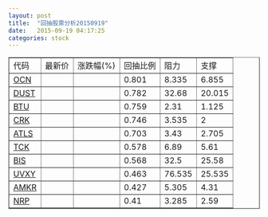 ```yaml
---
layout: post
title:  "回抽股票分析20150919"
date:   2015-09-19 04:17:25
categories: stock
---
```

<script type="text/javascript">
var stockList = []
stockList.push('gb_ocn');
stockList.push('gb_dust');
stockList.push('gb_btu');
stockList.push('gb_crk');
stockList.push('gb_atls');
stockList.push('gb_tck');
stockList.push('gb_bis');
stockList.push('gb_uvxy');
stockList.push('gb_amkr');
stockList.push('gb_nrp');
</script>
<table border="1">
 <tr>
 <td>代码</td>
 <td>最新价</td>
 <td>涨跌幅(%)</td>
 <td>回抽比例</td>
 <td>阻力</td>
 <td>支撑</td>
</tr>
  <tr id="ocn">
  <td><a href="http://stock.finance.sina.com.cn/usstock/quotes/OCN.html" target="_blank">OCN</a></td><td></td><td></td><td>0.801</td><td>8.335</td><td>6.855</td></tr>
  <tr id="dust">
  <td><a href="http://stock.finance.sina.com.cn/usstock/quotes/DUST.html" target="_blank">DUST</a></td><td></td><td></td><td>0.782</td><td>32.68</td><td>20.015</td></tr>
  <tr id="btu">
  <td><a href="http://stock.finance.sina.com.cn/usstock/quotes/BTU.html" target="_blank">BTU</a></td><td></td><td></td><td>0.759</td><td>2.31</td><td>1.125</td></tr>
  <tr id="crk">
  <td><a href="http://stock.finance.sina.com.cn/usstock/quotes/CRK.html" target="_blank">CRK</a></td><td></td><td></td><td>0.746</td><td>3.535</td><td>2</td></tr>
  <tr id="atls">
  <td><a href="http://stock.finance.sina.com.cn/usstock/quotes/ATLS.html" target="_blank">ATLS</a></td><td></td><td></td><td>0.703</td><td>3.43</td><td>2.705</td></tr>
  <tr id="tck">
  <td><a href="http://stock.finance.sina.com.cn/usstock/quotes/TCK.html" target="_blank">TCK</a></td><td></td><td></td><td>0.578</td><td>6.89</td><td>5.61</td></tr>
  <tr id="bis">
  <td><a href="http://stock.finance.sina.com.cn/usstock/quotes/BIS.html" target="_blank">BIS</a></td><td></td><td></td><td>0.568</td><td>32.5</td><td>25.58</td></tr>
  <tr id="uvxy">
  <td><a href="http://stock.finance.sina.com.cn/usstock/quotes/UVXY.html" target="_blank">UVXY</a></td><td></td><td></td><td>0.463</td><td>76.535</td><td>25.535</td></tr>
  <tr id="amkr">
  <td><a href="http://stock.finance.sina.com.cn/usstock/quotes/AMKR.html" target="_blank">AMKR</a></td><td></td><td></td><td>0.427</td><td>5.305</td><td>4.31</td></tr>
  <tr id="nrp">
  <td><a href="http://stock.finance.sina.com.cn/usstock/quotes/NRP.html" target="_blank">NRP</a></td><td></td><td></td><td>0.41</td><td>3.285</td><td>2.59</td></tr>
</table>
